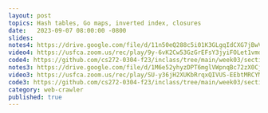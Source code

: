 ```yaml
---
layout: post
topics: Hash tables, Go maps, inverted index, closures
date:   2023-09-07 08:00:00 -0800
slides: 
notes4: https://drive.google.com/file/d/11n50eQ288c5i01K3GLgqIdCXG7jBwVZH/view?usp=drive_link
video4: https://usfca.zoom.us/rec/play/9y-6vK2Cw53GzGrEFsY3jyiFOLet1vmdklz50ec5AQfKc52o-PShZk9w5eOid7C64AXd-1vs07coeOw.ID450TjcKxYisOex?canPlayFromShare=true&from=share_recording_detail&continueMode=true&componentName=rec-play&originRequestUrl=https%3A%2F%2Fusfca.zoom.us%2Frec%2Fshare%2FQmWl65GxKoFPws4jCrRIukZENanKXQ9AqrcpWjtaFjI1cTeAROs7gXabulHBu2Ra.1tj4CVnEqNlOBF9p
code4: https://github.com/cs272-0304-f23/inclass/tree/main/week03/section04
notes3: https://drive.google.com/file/d/1M6e52yhyzDPT6mglVWpnqBc72zX0CjAT/view?usp=drive_link
video3: https://usfca.zoom.us/rec/play/SU-y36jH2XUKbRrqxQIVUS-EEbtMRCYME8oBMdyYHYEDRWXpk4gOyXG7iTZEcOHi0HPQuaVxW_JK3iDX.zfmj2LQ-84Ii_6Cl?canPlayFromShare=true&from=share_recording_detail&continueMode=true&componentName=rec-play&originRequestUrl=https%3A%2F%2Fusfca.zoom.us%2Frec%2Fshare%2FIjyqC3qoNf4srqQnRC5-oxPrVnk6QTkMpIR8IAK3rx-FEVeOgWZqcgqvQZW4eRHo.6cr4Jed2Phy8djiL
code3: https://github.com/cs272-0304-f23/inclass/tree/main/week03/section03
category: web-crawler
published: true
---
```

